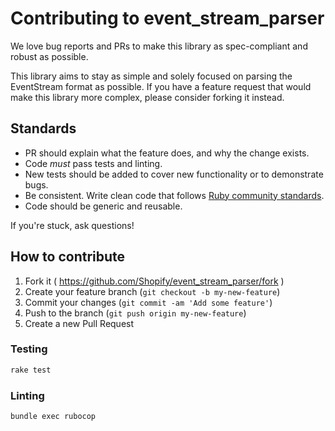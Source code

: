 # Contributing to event_stream_parser

We love bug reports and PRs to make this library as spec-compliant and robust as possible.

This library aims to stay as simple and solely focused on parsing the EventStream format as possible. If you have a feature request that would make this library more complex, please consider forking it instead.

## Standards

- PR should explain what the feature does, and why the change exists.
- Code _must_ pass tests and linting.
- New tests should be added to cover new functionality or to demonstrate bugs.
- Be consistent. Write clean code that follows [Ruby community standards](https://github.com/bbatsov/ruby-style-guide).
- Code should be generic and reusable.

If you're stuck, ask questions!

## How to contribute

1. Fork it ( https://github.com/Shopify/event_stream_parser/fork )
2. Create your feature branch (`git checkout -b my-new-feature`)
3. Commit your changes (`git commit -am 'Add some feature'`)
4. Push to the branch (`git push origin my-new-feature`)
5. Create a new Pull Request

### Testing

```sh
rake test
```

### Linting

```sh
bundle exec rubocop
```
